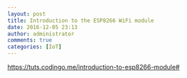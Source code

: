```yaml
---
layout: post
title: Introduction to the ESP8266 WiFi module
date: 2016-12-05 23:13
author: administrator
comments: true
categories: [IoT]
---
```

<a href="https://tuts.codingo.me/introduction-to-esp8266-module#">https://tuts.codingo.me/introduction-to-esp8266-module#</a>

